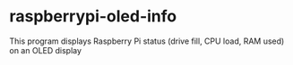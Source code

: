 # raspberrypi-oled-info
This program displays Raspberry Pi status (drive fill, CPU load, RAM used) on an OLED display
